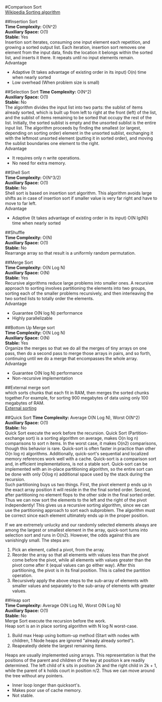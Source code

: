 #Comparison Sort  
[Wikipedia Sorting algorithm](https://en.wikipedia.org/wiki/Sorting_algorithm)  
  
  
##Insertion Sort  
__Time Complexity:__ O(N^2)  
__Auxiliary Space:__ O(1)  
__Stable:__ Yes  
Insertion sort iterates, consuming one input element each repetition, and growing a sorted output list. Each iteration, insertion sort removes one element from the input data, finds the location it belongs within the sorted list, and inserts it there. It repeats until no input elements remain.  
Advantage  
*  Adaptive (It takes advantage of existing order in its input) O(n) time when nearly sorted  
*  Low overhead (When problem size is small)  
  
  
##Selection Sort
__Time Complexity:__ O(N^2)  
__Auxiliary Space:__ O(1)  
__Stable:__ No  
The algorithm divides the input list into two parts: the sublist of items already sorted, which is built up from left to right at the front (left) of the list, and the sublist of items remaining to be sorted that occupy the rest of the list. Initially, the sorted sublist is empty and the unsorted sublist is the entire input list. The algorithm proceeds by finding the smallest (or largest, depending on sorting order) element in the unsorted sublist, exchanging it with the leftmost unsorted element (putting it in sorted order), and moving the sublist boundaries one element to the right.  
Advantage  
*  It requires only n write operations.  
*  No need for extra memory.  
  
  
##Shell Sort  
__Time Complexity:__ O(N^3/2)  
__Auxiliary Space:__ O(1)  
__Stable:__ No  
Shell sort is based on insertion sort algorithm. This algorithm avoids large shifts as in case of insertion sort if smaller value is very far right and have to move to far left.  
Advantage  
*  Adaptive (It takes advantage of existing order in its input) O(N lg(N)) time when nearly sorted  
  
  
##Shuffle  
__Time Complexity:__ O(N)  
__Auxiliary Space:__ O(1)  
__Stable:__ No  
Rearrange array so that result is a uniformly random permutation.  
  
  
##Merge Sort  
__Time Complexity:__ O(N Log N)  
__Auxiliary Space:__ O(N)  
__Stable:__ Yes  
Recursive algorithms reduce large problems into smaller ones. A recursive approach to sorting involves partitioning the elements into two groups, sorting each of the smaller problems recursively, and then interleaving the two sorted lists to totally order the elements.  
Advantage  
*  Guarantee O(N log N) performance  
*  Highly parallelizable  
  
  
##Bottom Up Merge sort  
__Time Complexity:__ O(N Log N)  
__Auxiliary Space:__ O(N)  
__Stable:__ Yes  
Organize the merges so that we do all the merges of tiny arrays on one pass, then do a second pass to merge those arrays in pairs, and so forth, continuing until we do a merge that encompasses the whole array.  
Advantage 
*  Guarantee O(N log N) performance   
*  Non-recursive implementation 
  

##External merge sort  
which sorts chunks that each fit in RAM, then merges the sorted chunks together.For example, for sorting 900 megabytes of data using only 100 megabytes of RAM.  
[External sorting](https://en.wikipedia.org/wiki/External_sorting)  
  

##Quick Sort
__Time Complexity:__ Average O(N Log N), Worst O(N^2)  
__Auxiliary Space:__ O(1)  
__Stable:__ No  
Quick Sort execute the work before the recursion.
Quick Sort (Partition-exchange sort) is a sorting algorithm on average, makes O(n log n) comparisons to sort n items. In the worst case, it makes O(n2) comparisons, though this behavior is rare. Quick-sort is often faster in practice than other O(n log n) algorithms. Additionally, quick-sort's sequential and localized memory references work well with a cache. Quick-sort is a comparison sort and, in efficient implementations, is not a stable sort. Quick-sort can be implemented with an in-place partitioning algorithm, so the entire sort can be done with only O(log n) additional space used by the stack during the recursion.  
Such partitioning buys us two things. First, the pivot element p ends up in the exact array position it will reside in the the final sorted order. Second, after partitioning no element flops to the other side in the final sorted order. Thus we can now sort the elements to the left and the right of the pivot independently! This gives us a recursive sorting algorithm, since we can use the partitioning approach to sort each subproblem. The algorithm must be correct since each element ultimately ends up in the proper position.  
  
  
If we are extremely unlucky and our randomly selected elements always are among the largest or smallest element in the array, quick-sort turns into selection sort and runs in O(n2). However, the odds against this are vanishingly small.
The steps are:  
1.  Pick an element, called a pivot, from the array.  
2.  Reorder the array so that all elements with values less than the pivot come before the pivot, while all elements with values greater than the pivot come after it (equal values can go either way). After this partitioning, the pivot is in its final position. This is called the partition operation.  
3.  Recursively apply the above steps to the sub-array of elements with smaller values and separately to the sub-array of elements with greater values.  
  
  
##Heap sort  
__Time Complexity:__ Average O(N Log N), Worst O(N Log N)  
__Auxiliary Space:__ O(1)  
__Stable:__ No  
Merge Sort execute the recursion before the work.  
Heap sort is an in place sorting algorithm with N log N worst-case.  
1.  Build max Heap using bottom-up method (Start with nodes with children, 1 Node heaps are ignored "already already sorted").  
2.  Reapeatedly delete the largest remaining items.  
    
Heaps are usually implemented using arrays. This representation is that the positions of the parent and children of the key at position k are readily determined. The left child of k sits in position 2k and the right child in 2k + 1, while the parent of k holds court in position n/2. Thus we can move around the tree without any pointers.  
*  Inner loop longer than quicksort's.  
*  Makes poor use of cache memory.  
*  Not stable.  
